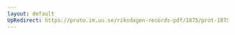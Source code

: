 ```yaml
---
layout: default
UpRedirect: https://pruto.im.uu.se/riksdagen-records-pdf/1875/prot-1875--fk--025/prot-1875--fk--025_014.pdf
---
```

